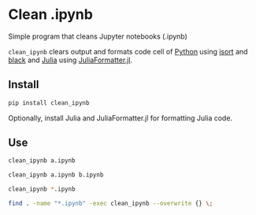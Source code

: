 # Clean .ipynb

Simple program that cleans Jupyter notebooks (.ipynb)

```clean_ipynb``` clears output and formats code cell of [Python](https://www.python.org) using [isort](https://github.com/timothycrosley/isort) and [black](https://github.com/ambv/black) and [Julia](https://julialang.org) using [JuliaFormatter.jl](https://github.com/domluna/JuliaFormatter.jl).

## Install

``` bash
pip install clean_ipynb
```

Optionally, install Julia and JuliaFormatter.jl for formatting Julia code.

## Use

``` bash
clean_ipynb a.ipynb
```

``` bash
clean_ipynb a.ipynb b.ipynb
```

``` bash
clean_ipynb *.ipynb
```

``` bash
find . -name "*.ipynb" -exec clean_ipynb --overwrite {} \;
```
